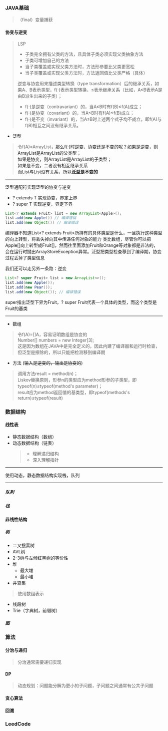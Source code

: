 ### JAVA基础
> （final）变量捕获
#### 协变与逆变
> LSP
> + 子类完全拥有父类的方法，且具体子类必须实现父类抽象方法
> + 子类可增加自己的方法
> + 当子类覆盖或实现父类方法时，方法形参要比父类更宽松
> + 当子类覆盖或实现父类方法时，方法返回值比父类严格（具体）
>
> 逆变与协变用来描述类型转换（type transformation）后的继承关系，如果A、B表示类型，f(⋅)表示类型转换，≤表示继承关系（比如，A≤B表示A是由B派生出来的子类）；
> + f(⋅)是逆变（contravariant）的，当A≤B时有f(B)≤f(A)成立；
> + f(⋅)是协变（covariant）的，当A≤B时有f(A)≤f(B)成立；
> + f(⋅)是不变（invariant）的，当A≤B时上述两个式子均不成立，即f(A)与f(B)相互之间没有继承关系。

+ 泛型
> 令f(A)=ArrayList<A>，那么f(⋅)时逆变、协变还是不变的呢？如果是逆变，则ArrayList<Integer>是ArrayList<Number>的父类型；  
> 如果是协变，则ArrayList<Integer>是ArrayList<Number>的子类型；  
> 如果是不变，二者没有相互继承关系  
> 而List<Integer>与List<Number>没有关系，所以**泛型是不变的**
- - - -
 泛型通配符实现泛型的协变与逆变
 + ? extends T 实现协变，界定上界
 + ? super T 实现逆变，界定下界  

``` java
List<? extends Fruit> list = new ArrayList<Apple>();
list.add(new Apple()) // 编译错误
list.add(new Object()) // 编译错误
```
编译器不知道List<? extends Fruit>所持有的具体类型是什么，一旦执行这种类型的向上转型，将丢失掉向其中传递任何对象的能力
类比数组，尽管你可以把Apple[]向上转型成Fruit[]，然而往里面添加Fruit和Orange等对象都是非法的，  
会在运行时抛出ArrayStoreException异常。泛型把类型检查移到了编译期，协变过程丢掉了类型信息

我们还可以走另外一条路：逆变
``` java
List<? super Fruit> list = new ArrayList<>();
list.add(new Apple());
list.add(new Pear());
list.add(new Object()); // 编译错误
```
super指出泛型下界为Fruit，? super Fruit代表一个具体的类型，而这个类型是Fruit的基类

- - - -
+ 数组
> 令f(A)=[]A，容易证明数组是协变的   
> Number[] numbers = new Integer[3];   
> 这是因为数组在JAVA中是完全定义的，因此内建了编译器和运行时检查，但泛型是擦除的，所以只能把检测移到编译期

+ 方法 (~~输入是逆变的，输出是协变的~~)
> 调用方法result = method(n)；  
> Liskov替换原则，形参n的类型应为method形参的子类型，即typeof(n)≤typeof(method's parameter)；  
> result应为method返回值的基类型，即typeof(methods's return)≤typeof(result)
### 数据结构
#### 线性表
+ 静态数据结构（数组）
+ 动态数据结构（链表）
    > + 理解递归结构
    > + 深入理解指针
****
使用动态，静态数据结构实现栈，队列
****
##### 队列
##### 栈
#### 非线性结构
##### 树
+ 二叉搜索树
+ AVL树
+ 2-3树与左倾红黑树的等价性
+ 堆
    + 最大堆
    + 最小堆
+ 并查集
> 使用数组表示
+ 线段树
+ Trie（字典树，前缀树）
##### 图

### 算法

#### 分治与递归
> 分治通常需要递归实现
#### DP
> 动态规划：问题能分解为更小的子问题，子问题之间通常有公共子问题
#### 贪心算法
> 
#### 回溯


### LeedCode